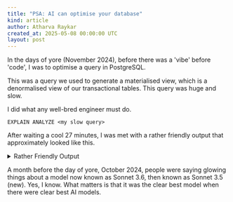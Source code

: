 ```yaml
---
title: "PSA: AI can optimise your database"
kind: article
author: Atharva Raykar
created_at: 2025-05-08 00:00:00 UTC
layout: post
---
```

In the days of yore (November 2024), before there was a 'vibe' before 'code', I was to optimise a query in PostgreSQL.

This was a query we used to generate a materialised view, which is a denormalised view of our transactional tables. This query was huge and slow.

I did what any well-bred engineer must do.

```
EXPLAIN ANALYZE <my slow query>
```

After waiting a cool 27 minutes, I was met with a rather friendly output that approximately looked like this.
<details>
    <summary>Rather Friendly Output</summary>
  <pre>                                                                                                                                                            QUERY PLAN
-----------------------------------------------------------------------------------------------------------------------------------------------------------------------------------------------------------------------------------------------------------------------------------------------------------------------------------
 Unique  (cost=147483011.14..167439265.44 rows=164294334 width=1144) (actual time=722391.777..810633.458 rows=30302109 loops=1)
   Buffers: shared hit=1741739 read=6483035, temp read=8284857 written=8284920
   InitPlan 1 (returns $0)
     ->  Result  (cost=0.00..0.01 rows=1 width=32) (actual time=0.005..0.006 rows=1 loops=1)
   InitPlan 2 (returns $1)
     ->  Result  (cost=0.00..0.01 rows=1 width=32) (actual time=0.001..0.001 rows=1 loops=1)
   InitPlan 3 (returns $2)
     ->  Result  (cost=0.00..0.01 rows=1 width=32) (actual time=0.000..0.001 rows=1 loops=1)
   InitPlan 4 (returns $3)
     ->  Result  (cost=0.00..0.01 rows=1 width=32) (actual time=0.001..0.001 rows=1 loops=1)
   InitPlan 5 (returns $4)
     ->  Result  (cost=0.00..0.01 rows=1 width=32) (actual time=0.000..0.001 rows=1 loops=1)
   InitPlan 6 (returns $5)
     ->  Result  (cost=0.00..0.01 rows=1 width=32) (actual time=0.000..0.000 rows=1 loops=1)
   InitPlan 7 (returns $6)
     ->  Result  (cost=0.00..0.01 rows=1 width=32) (actual time=0.000..0.001 rows=1 loops=1)
   ->  Gather Merge  (cost=147483011.06..166617793.68 rows=164294334 width=1144) (actual time=722391.776..802478.439 rows=30302466 loops=1)
         Workers Planned: 2
         Params Evaluated: $0, $1, $2, $3, $4, $5, $6
         Workers Launched: 2
         Buffers: shared hit=1741739 read=6483035, temp read=8284857 written=8284920
         ->  Sort  (cost=147482011.03..147653150.96 rows=68455972 width=1144) (actual time=715857.887..740498.116 rows=10100822 loops=3)
               Sort Key: p.id, (date(generate_series.generate_series))
               Sort Method: external merge  Disk: 8018120kB
               Buffers: shared hit=1741739 read=6483035, temp read=8284857 written=8284920
               Worker 0:  Sort Method: external merge  Disk: 7355864kB
               Worker 1:  Sort Method: external merge  Disk: 8640448kB
               ->  Hash Join  (cost=98111314.34..118564254.21 rows=68455972 width=1144) (actual time=492147.822..658887.066 rows=10100822 loops=3)
                     Hash Cond: (p.assigned_facility_id = facilities_1.id)
                     Buffers: shared hit=1741715 read=6483035, temp read=5283053 written=5283097
                     ->  Hash Join  (cost=98109366.95..104872071.62 rows=91127708 width=771) (actual time=492119.505..622548.440 rows=10100822 loops=3)
                           Hash Cond: (p.registration_facility_id = facilities.id)
                           Buffers: shared hit=1725066 read=6483035, temp read=5283053 written=5283097
                           ->  Parallel Hash Left Join  (cost=98107419.55..103503670.57 rows=121380417 width=567) (actual time=492093.262..616028.266 rows=10100822 loops=3)
                                 Hash Cond: (p.id = mh.patient_id)
                                 Buffers: shared hit=1708494 read=6483035, temp read=5283053 written=5283097
                                 ->  Parallel Hash Left Join  (cost=98080217.47..102515540.51 rows=121380417 width=546) (actual time=491136.330..609022.395 rows=10100703 loops=3)
                                       Hash Cond: (((date(generate_series.generate_series)) = current_meds.month_date) AND (p.id = current_meds.patient_id))
                                       Buffers: shared hit=1708487 read=6464916, temp read=5283053 written=5283097
                                       ->  Merge Left Join  (cost=97339331.57..101137407.41 rows=121380417 width=490) (actual time=478426.540..586040.062 rows=10100703 loops=3)
                                             Merge Cond: ((p.id = visits.patient_id) AND ((date_part('month'::text, (date(generate_series.generate_series))::timestamp without time zone)) = visits.month) AND ((date_part('year'::text, (date(generate_series.generate_series))::timestamp without time zone)) = visits.year))
                                             Buffers: shared hit=1708456 read=6032108, temp read=5283053 written=5283097
                                             ->  Merge Left Join  (cost=90908457.78..93415961.47 rows=121380417 width=380) (actual time=328651.162..381108.622 rows=10100703 loops=3)
                                                   Merge Cond: ((p.id = bss.patient_id) AND ((date_part('month'::text, (date(generate_series.generate_series))::timestamp without time zone)) = bss.month) AND ((date_part('year'::text, (date(generate_series.generate_series))::timestamp without time zone)) = bss.year))
                                                   Buffers: shared hit=877268 read=3615121, temp read=3737608 written=3737637
                                                   ->  Merge Left Join  (cost=87713534.81..89105634.05 rows=121380417 width=297) (actual time=260760.226..283927.994 rows=10100703 loops=3)
                                                         Merge Cond: ((p.id = bps.patient_id) AND ((date_part('month'::text, (date(generate_series.generate_series))::timestamp without time zone)) = bps.month) AND ((date_part('year'::text, (date(generate_series.generate_series))::timestamp without time zone)) = bps.year))
                                                         Buffers: shared hit=637268 read=2409751, temp read=2946655 written=2946675
                                                         ->  Sort  (cost=84884016.92..85187467.96 rows=121380417 width=233) (actual time=223534.131..229667.871 rows=10100703 loops=3)
                                                               Sort Key: p.id, (date_part('month'::text, (date(generate_series.generate_series))::timestamp without time zone)), (date_part('year'::text, (date(generate_series.generate_series))::timestamp without time zone))
                                                               Sort Method: external merge  Disk: 2017832kB
                                                               Buffers: shared hit=12271 read=1324196, temp read=2393566 written=2393583
                                                               Worker 0:  Sort Method: external merge  Disk: 1852792kB
                                                               Worker 1:  Sort Method: external merge  Disk: 2166392kB
                                                               ->  Merge Left Join  (cost=58777872.69..60566753.73 rows=121380417 width=233) (actual time=170776.950..198032.261 rows=10100703 loops=3)
                                                                     Merge Cond: ((p.id = past_meds.patient_id) AND ((date(generate_series.generate_series)) = ((past_meds.month_date + '1 mon'::interval))))
                                                                     Buffers: shared hit=12256 read=1324196, temp read=1638939 written=1638952
                                                                     ->  Sort  (cost=53609605.02..53913056.06 rows=121380417 width=177) (actual time=119032.085..122431.595 rows=10100703 loops=3)
                                                                           Sort Key: p.id, (date(generate_series.generate_series))
                                                                           Sort Method: external merge  Disk: 1469424kB
                                                                           Buffers: shared hit=10003 read=28001, temp read=549504 written=549508
                                                                           Worker 0:  Sort Method: external merge  Disk: 1348976kB
                                                                           Worker 1:  Sort Method: external merge  Disk: 1577632kB
                                                                           ->  Nested Loop Left Join  (cost=0.43..30993327.29 rows=121380417 width=177) (actual time=1.080..97127.461 rows=10100703 loops=3)
                                                                                 Join Filter: (to_char(timezone($6, ti
                                                                                 Rows Removed by Join Filter: 14084142
                                                                                 Buffers: shared hit=10003 read=28001
                                                                                 ->  Parallel Index Scan using index_patients_on_registration_facility_id on patients p  (cost=0.42..37700.88 rows=364141 width=85) (actual time=0.740..947.656 rows=291384 loops=3)
                                                                                       Filter: (deleted_at IS NULL)
                                                                                       Rows Removed by Filter: 3
                                                                                       Buffers: shared hit=10003 read=28001
                                                                                 ->  Function Scan on generate_series  (cost=0.01..50.01 rows=1000 width=92) (actual time=0.003..0.210 rows=83 loops=874151)
                                                                     ->  Materialize  (cost=5168267.67..5316144.58 rows=29575382 width=76) (actual time=51744.779..64303.050 rows=30296480 loops=3)
                                                                           Buffers: shared hit=2253 read=1296195, temp read=1089435 written=1089444
                                                                           ->  Sort  (cost=5168267.67..5242206.12 rows=29575382 width=76) (actual time=51744.772..59383.676 rows=30296480 loops=3)
                                                                                 Sort Key: past_meds.patient_id, ((past_meds.month_date + '1 mon'::interval))
                                                                                 Sort Method: external merge  Disk: 2905160kB
                                                                                 Buffers: shared hit=2253 read=1296195, temp read=1089435 written=1089444
                                                                                 Worker 0:  Sort Method: external merge  Disk: 2905160kB
                                                                                 Worker 1:  Sort Method: external merge  Disk: 2905160kB
                                                                                 ->  Seq Scan on reporting_prescriptions past_meds  (cost=0.00..728562.82 rows=29575382 width=76) (actual time=0.028..18434.616 rows=30296531 loops=3)
                                                                                       Buffers: shared hit=2232 read=1296195
                                                         ->  Materialize  (cost=2829517.89..2900638.36 rows=14224095 width=96) (actual time=37226.040..44417.758 rows=14220140 loops=3)
                                                               Buffers: shared hit=624997 read=1085555, temp read=553089 written=553092
                                                               ->  Sort  (cost=2829517.89..2865078.12 rows=14224095 width=96) (actual time=37226.030..42058.968 rows=14220140 loops=3)
                                                                     Sort Key: bps.patient_id, bps.month, bps.year
                                                                     Sort Method: external merge  Disk: 1474904kB
                                                                     Buffers: shared hit=624997 read=1085555, temp read=553089 written=553092
                                                                     Worker 0:  Sort Method: external merge  Disk: 1474904kB
                                                                     Worker 1:  Sort Method: external merge  Disk: 1474904kB
                                                                     ->  Seq Scan on reporting_patient_blood_pressures bps  (cost=0.00..712424.95 rows=14224095 width=96) (actual time=3.005..20115.049 rows=14220155 loops=3)
                                                                           Buffers: shared hit=624997 read=1085555
                                                   ->  Materialize  (cost=3194922.97..3276716.30 rows=16358665 width=115) (actual time=67890.854..88371.933 rows=16359636 loops=3)
                                                         Buffers: shared hit=240000 read=1205370, temp read=790953 written=790962
                                                         ->  Sort  (cost=3194922.97..3235819.63 rows=16358665 width=115) (actual time=67890.846..85576.596 rows=16359636 loops=3)
                                                               Sort Key: bss.patient_id, bss.month, bss.year
                                                               Sort Method: external merge  Disk: 2109200kB
                                                               Buffers: shared hit=240000 read=1205370, temp read=790953 written=790962
                                                               Worker 0:  Sort Method: external merge  Disk: 2109216kB
                                                               Worker 1:  Sort Method: external merge  Disk: 2109208kB
                                                               ->  Seq Scan on reporting_patient_blood_sugars bss  (cost=0.00..645376.65 rows=16358665 width=115) (actual time=3.289..18358.264 rows=16359684 loops=3)
                                                                     Buffers: shared hit=240000 read=1205370
                                             ->  Materialize  (cost=6430873.80..6582540.11 rows=30333262 width=142) (actual time=149775.245..191096.813 rows=30296481 loops=3)
                                                   Buffers: shared hit=831188 read=2416987, temp read=1545445 written=1545460
                                                   ->  Sort  (cost=6430873.80..6506706.95 rows=30333262 width=142) (actual time=149775.240..185877.227 rows=30296481 loops=3)
                                                         Sort Key: visits.patient_id, visits.month, visits.year
                                                         Sort Method: external merge  Disk: 4121184kB
                                                         Buffers: shared hit=831188 read=2416987, temp read=1545445 written=1545460
                                                         Worker 0:  Sort Method: external merge  Disk: 4121192kB
                                                         Worker 1:  Sort Method: external merge  Disk: 4121184kB
                                                         ->  Seq Scan on reporting_patient_visits visits  (cost=0.00..1386057.62 rows=30333262 width=142) (actual time=0.425..56957.588 rows=30296531 loops=3)
                                                               Buffers: shared hit=831188 read=2416987
                                       ->  Parallel Hash  (cost=556039.76..556039.76 rows=12323076 width=76) (actual time=12653.113..12653.114 rows=10098844 loops=3)
                                             Buckets: 33554432  Batches: 1  Memory Usage: 3582336kB
                                             Buffers: shared hit=1 read=432808
                                             ->  Parallel Seq Scan on reporting_prescriptions current_meds  (cost=0.00..556039.76 rows=12323076 width=76) (actual time=0.827..7166.755 rows=10098844 loops=3)
                                                   Buffers: shared hit=1 read=432808
                                 ->  Parallel Hash  (cost=22159.81..22159.81 rows=403381 width=37) (actual time=955.126..955.127 rows=320948 loops=3)
                                       Buckets: 1048576  Batches: 1  Memory Usage: 80000kB
                                       Buffers: shared hit=7 read=18119
                                       ->  Parallel Seq Scan on medical_histories mh  (cost=0.00..22159.81 rows=403381 width=37) (actual time=0.330..813.405 rows=320948 loops=3)
                                             Filter: (deleted_at IS NULL)
                                             Rows Removed by Filter: 2
                                             Buffers: shared hit=7 read=18119
                           ->  Hash  (cost=1925.82..1925.82 rows=1726 width=236) (actual time=26.228..26.237 rows=2284 loops=3)
                                 Buckets: 4096 (originally 2048)  Batches: 1 (originally 1)  Memory Usage: 588kB
                                 Buffers: shared hit=16572
                                 ->  Merge Join  (cost=1609.98..1925.82 rows=1726 width=236) (actual time=22.896..24.844 rows=2284 loops=3)
                                       Merge Cond: (org_regions.path = (subpath(state_regions.path, 0, '-1'::integer)))
                                       Buffers: shared hit=16572
                                       ->  Index Scan using index_regions_on_unique_path on regions org_regions  (cost=0.41..270.89 rows=3032 width=156) (actual time=0.012..0.551 rows=1543 loops=3)
                                             Buffers: shared hit=3183
                                       ->  Sort  (cost=1609.57..1613.89 rows=1726 width=316) (actual time=22.877..23.036 rows=2284 loops=3)
                                             Sort Key: (subpath(state_regions.path, 0, '-1'::integer))
                                             Sort Method: quicksort  Memory: 1237kB
                                             Buffers: shared hit=13389
                                             Worker 0:  Sort Method: quicksort  Memory: 1237kB
                                             Worker 1:  Sort Method: quicksort  Memory: 1237kB
                                             ->  Merge Join  (cost=1200.92..1516.77 rows=1726 width=316) (actual time=17.976..20.749 rows=2284 loops=3)
                                                   Merge Cond: (state_regions.path = (subpath(district_regions.path, 0, '-1'::integer)))
                                                   Buffers: shared hit=13389
                                                   ->  Index Scan using index_regions_on_unique_path on regions state_regions  (cost=0.41..270.89 rows=3032 width=156) (actual time=0.010..0.849 rows=2505 loops=3)
                                                         Buffers: shared hit=4245
                                                   ->  Sort  (cost=1200.52..1204.83 rows=1726 width=278) (actual time=17.958..18.131 rows=2284 loops=3)
                                                         Sort Key: (subpath(district_regions.path, 0, '-1'::integer))
                                                         Sort Method: quicksort  Memory: 1234kB
                                                         Buffers: shared hit=9144
                                                         Worker 0:  Sort Method: quicksort  Memory: 1234kB
                                                         Worker 1:  Sort Method: quicksort  Memory: 1234kB
                                                         ->  Merge Join  (cost=791.87..1107.72 rows=1726 width=278) (actual time=12.540..15.719 rows=2284 loops=3)
                                                               Merge Cond: (district_regions.path = (subpath(block_regions.path, 0, '-1'::integer)))
                                                               Buffers: shared hit=9144
                                                               ->  Index Scan using index_regions_on_unique_path on regions district_regions  (cost=0.41..270.89 rows=3032 width=156) (actual time=0.009..0.962 rows=2538 loops=3)
                                                                     Buffers: shared hit=4272
                                                               ->  Sort  (cost=791.47..795.78 rows=1726 width=240) (actual time=12.522..12.716 rows=2284 loops=3)
                                                                     Sort Key: (subpath(block_regions.path, 0, '-1'::integer))
                                                                     Sort Method: quicksort  Memory: 1235kB
                                                                     Buffers: shared hit=4872
                                                                     Worker 0:  Sort Method: quicksort  Memory: 1235kB
                                                                     Worker 1:  Sort Method: quicksort  Memory: 1235kB
                                                                     ->  Merge Join  (cost=382.82..698.67 rows=1726 width=240) (actual time=6.956..10.344 rows=2284 loops=3)
                                                                           Merge Cond: (block_regions.path = (subpath(facility_regions.path, 0, '-1'::integer)))
                                                                           Buffers: shared hit=4872
                                                                           ->  Index Scan using index_regions_on_unique_path on regions block_regions  (cost=0.41..270.89 rows=3032 width=156) (actual time=0.012..0.982 rows=2555 loops=3)
                                                                                 Buffers: shared hit=4290
                                                                           ->  Sort  (cost=382.42..386.73 rows=1726 width=202) (actual time=6.933..7.139 rows=2285 loops=3)
                                                                                 Sort Key: (subpath(facility_regions.path, 0, '-1'::integer))
                                                                                 Sort Method: quicksort  Memory: 1252kB
                                                                                 Buffers: shared hit=582
                                                                                 Worker 0:  Sort Method: quicksort  Memory: 1252kB
                                                                                 Worker 1:  Sort Method: quicksort  Memory: 1252kB
                                                                                 ->  Hash Join  (cost=128.73..289.62 rows=1726 width=202) (actual time=1.610..3.597 rows=2299 loops=3)
                                                                                       Hash Cond: (facility_regions.source_id = facilities.id)
                                                                                       Buffers: shared hit=582
                                                                                       ->  Seq Scan on regions facility_regions  (cost=0.00..154.90 rows=2277 width=172) (actual time=0.008..0.883 rows=2299 loops=3)
                                                                                             Filter: ((region_type)::text = 'facility'::text)
                                                                                             Rows Removed by Filter: 711
                                                                                             Buffers: shared hit=351
                                                                                       ->  Hash  (cost=99.99..99.99 rows=2299 width=30) (actual time=1.567..1.568 rows=2299 loops=3)
                                                                                             Buckets: 4096  Batches: 1  Memory Usage: 175kB
                                                                                             Buffers: shared hit=231
                                                                                             ->  Seq Scan on facilities  (cost=0.00..99.99 rows=2299 width=30) (actual time=0.008..0.888 rows=2299 loops=3)
                                                                                                   Buffers: shared hit=231
                     ->  Hash  (cost=1925.82..1925.82 rows=1726 width=236) (actual time=28.099..28.106 rows=2284 loops=3)
                           Buckets: 4096 (originally 2048)  Batches: 1 (originally 1)  Memory Usage: 588kB
                           Buffers: shared hit=16583
                           ->  Merge Join  (cost=1609.98..1925.82 rows=1726 width=236) (actual time=24.097..26.482 rows=2284 loops=3)
                                 Merge Cond: (org_regions_1.path = (subpath(state_regions_1.path, 0, '-1'::integer)))
                                 Buffers: shared hit=16583
                                 ->  Index Scan using index_regions_on_unique_path on regions org_regions_1  (cost=0.41..270.89 rows=3032 width=156) (actual time=0.029..0.671 rows=1543 loops=3)
                                       Buffers: shared hit=3185
                                 ->  Sort  (cost=1609.57..1613.89 rows=1726 width=316) (actual time=24.061..24.250 rows=2284 loops=3)
                                       Sort Key: (subpath(state_regions_1.path, 0, '-1'::integer))
                                       Sort Method: quicksort  Memory: 1237kB
                                       Buffers: shared hit=13398
                                       Worker 0:  Sort Method: quicksort  Memory: 1237kB
                                       Worker 1:  Sort Method: quicksort  Memory: 1237kB
                                       ->  Merge Join  (cost=1200.92..1516.77 rows=1726 width=316) (actual time=18.422..21.656 rows=2284 loops=3)
                                             Merge Cond: (state_regions_1.path = (subpath(district_regions_1.path, 0, '-1'::integer)))
                                             Buffers: shared hit=13389
                                             ->  Index Scan using index_regions_on_unique_path on regions state_regions_1  (cost=0.41..270.89 rows=3032 width=156) (actual time=0.003..0.986 rows=2505 loops=3)
                                                   Buffers: shared hit=4245
                                             ->  Sort  (cost=1200.52..1204.83 rows=1726 width=278) (actual time=18.412..18.605 rows=2284 loops=3)
                                                   Sort Key: (subpath(district_regions_1.path, 0, '-1'::integer))
                                                   Sort Method: quicksort  Memory: 1234kB
                                                   Buffers: shared hit=9144
                                                   Worker 0:  Sort Method: quicksort  Memory: 1234kB
                                                   Worker 1:  Sort Method: quicksort  Memory: 1234kB
                                                   ->  Merge Join  (cost=791.87..1107.72 rows=1726 width=278) (actual time=12.861..16.132 rows=2284 loops=3)
                                                         Merge Cond: (district_regions_1.path = (subpath(block_regions_1.path, 0, '-1'::integer)))
                                                         Buffers: shared hit=9144
                                                         ->  Index Scan using index_regions_on_unique_path on regions district_regions_1  (cost=0.41..270.89 rows=3032 width=156) (actual time=0.007..0.995 rows=2538 loops=3)
                                                               Buffers: shared hit=4272
                                                         ->  Sort  (cost=791.47..795.78 rows=1726 width=240) (actual time=12.845..13.038 rows=2284 loops=3)
                                                               Sort Key: (subpath(block_regions_1.path, 0, '-1'::integer))
                                                               Sort Method: quicksort  Memory: 1235kB
                                                               Buffers: shared hit=4872
                                                               Worker 0:  Sort Method: quicksort  Memory: 1235kB
                                                               Worker 1:  Sort Method: quicksort  Memory: 1235kB
                                                               ->  Merge Join  (cost=382.82..698.67 rows=1726 width=240) (actual time=7.102..10.672 rows=2284 loops=3)
                                                                     Merge Cond: (block_regions_1.path = (subpath(facility_regions_1.path, 0, '-1'::integer)))
                                                                     Buffers: shared hit=4872
                                                                     ->  Index Scan using index_regions_on_unique_path on regions block_regions_1  (cost=0.41..270.89 rows=3032 width=156) (actual time=0.006..1.197 rows=2555 loops=3)
                                                                           Buffers: shared hit=4290
                                                                     ->  Sort  (cost=382.42..386.73 rows=1726 width=202) (actual time=7.084..7.286 rows=2285 loops=3)
                                                                           Sort Key: (subpath(facility_regions_1.path, 0, '-1'::integer))
                                                                           Sort Method: quicksort  Memory: 1252kB
                                                                           Buffers: shared hit=582
                                                                           Worker 0:  Sort Method: quicksort  Memory: 1252kB
                                                                           Worker 1:  Sort Method: quicksort  Memory: 1252kB
                                                                           ->  Hash Join  (cost=128.73..289.62 rows=1726 width=202) (actual time=1.523..3.795 rows=2299 loops=3)
                                                                                 Hash Cond: (facility_regions_1.source_id = facilities_1.id)
                                                                                 Buffers: shared hit=582
                                                                                 ->  Seq Scan on regions facility_regions_1  (cost=0.00..154.90 rows=2277 width=172) (actual time=0.018..1.169 rows=2299 loops=3)
                                                                                       Filter: ((region_type)::text = 'facility'::text)
                                                                                       Rows Removed by Filter: 711
                                                                                       Buffers: shared hit=351
                                                                                 ->  Hash  (cost=99.99..99.99 rows=2299 width=30) (actual time=1.474..1.475 rows=2299 loops=3)
                                                                                       Buckets: 4096  Batches: 1  Memory Usage: 175kB
                                                                                       Buffers: shared hit=231
                                                                                       ->  Seq Scan on facilities facilities_1  (cost=0.00..99.99 rows=2299 width=30) (actual time=0.012..0.898 rows=2299 loops=3)
                                                                                             Buffers: shared hit=231
 Planning:
   Buffers: shared hit=1242 read=34
 Planning Time: 26.536 ms
 Execution Time: 813398.097 ms
(246 rows)</pre>
</details>

A month before the day of yore, October 2024, people were saying glowing things about a model now known as Sonnet 3.6, then known as Sonnet 3.5 (new). Yes, I know. What matters is that it was the clear best model when there were clear best AI models.

